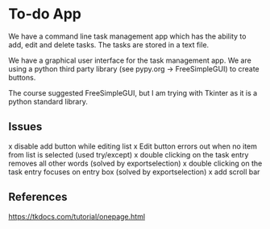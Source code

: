 # To-do App

We have a command line task management app which has the ability to add, edit and delete tasks.
The tasks are stored in a text file.

We have a graphical user interface for the task management app. We are using a python third party library (see pypy.org -> FreeSimpleGUI) to create buttons.

The course suggested FreeSimpleGUI, but I am trying with Tkinter as it is a python standard library.

## Issues

x disable add button while editing list
x Edit button errors out when no item from list is selected (used try/except)
x double clicking on the task entry removes all other words (solved by exportselection)
x double clicking on the task entry focuses on entry box (solved by exportselection)
x add scroll bar

## References

https://tkdocs.com/tutorial/onepage.html